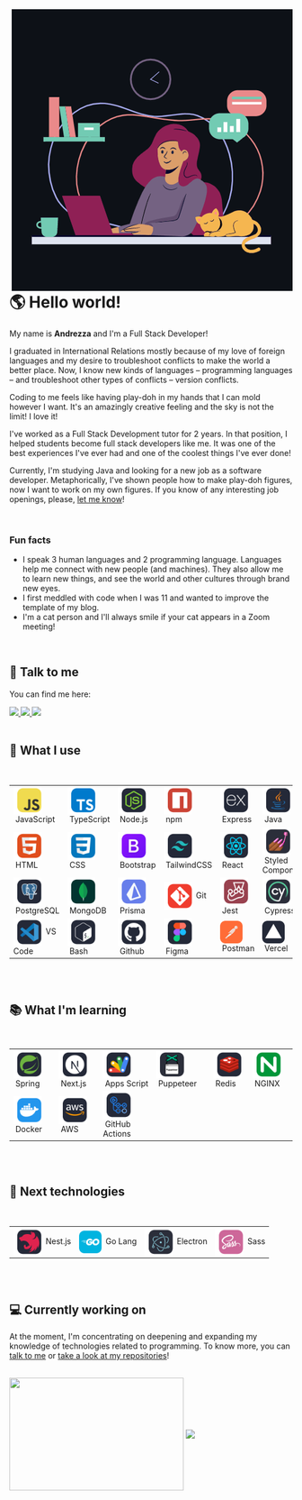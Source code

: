 <picture>
  <source media="(prefers-color-scheme: dark)" srcset="./assets/gif/profile_dark.gif">
  <source media="(prefers-color-scheme: light)" srcset="./assets/gif/profile_light.gif">
  <img 
    src="./assets/gif/profile_dark.gif" 
    alt="In the foreground, there is a smiling black girl with pink hair and a lylac blouse using a pink laptop. There is an orange cat sleeping to her left and a steaming green mug to her right. Above her there is a shelf with books and a box, a clock and two speech balloons. There's nothing written on the balloons, only an animated bar graph and 2 horizontal lines." 
    align="right" 
  />
</picture>

<h1> 🌎 Hello world!</h1>

My name is **Andrezza** and I'm a Full Stack Developer!

I graduated in International Relations mostly because of my love of foreign languages and my desire to troubleshoot conflicts to make the world a better place. Now, I know new kinds of languages – programming languages – and troubleshoot other types of conflicts – version conflicts.

Coding to me feels like having play-doh in my hands that I can mold however I want. It's an amazingly creative feeling and the sky is not the limit! I love it!

I've worked as a Full Stack Development tutor for 2 years. In that position, I helped students become full stack developers like me. It was one of the best experiences I've ever had and one of the coolest things I've ever done!

Currently, I'm studying Java and looking for a new job as a software developer. Metaphorically, I've shown people how to make play-doh figures, now I want to work on my own figures. If you know of any interesting job openings, please, <a href="#talk">let me know</a>!

<br />

<h3>Fun facts</h3>
<ul>
  <li>I speak 3 human languages and 2 programming language. Languages help me connect with new people (and machines). They also allow me to learn new things, and see the world and other cultures through brand new eyes.</li>
  <li>I first meddled with code when I was 11 and wanted to improve the template of my blog.</li>
  <li>I'm a cat person and I'll always smile if your cat appears in a Zoom meeting!</li>
</ul>
<br />

<h2 id="talk"> 💬 Talk to me</h2>
<div style="display: inline_block">
  <p>You can find me here:</p>
  <a href="https://www.linkedin.com/in/souza-andrezza/">
    <img src="https://img.shields.io/badge/LinkedIn-0077B5?style=for-the-badge&logo=linkedin&logoColor=white" />
  </a>
  <a href="mailto:72293497+andrezzasouza@users.noreply.github.com">
    <img src="https://img.shields.io/badge/Gmail-D14836?style=for-the-badge&logo=gmail&logoColor=white" />
  </a>
  <a href="https://stackoverflow.com/users/17289778/andrezza-souza">
    <img src="https://img.shields.io/badge/Stack_Overflow-FE7A16?style=for-the-badge&logo=stack-overflow&logoColor=white" />
  </a>
  <br />
  <br />
</div>

<h2>🧠 What I use</h2>
<br />
<table>
  <tbody>
    <tr>
      <td>
        <img align="center" title="Javascript" alt="Javascript" height="50" src="./assets/svg/javascript.svg" />
        &nbspJavaScript
      </td>
      <td>
        <img align="center" title="Typescript" alt="Typescript" height="50" src="./assets/svg/typescript.svg" />
        &nbspTypeScript
      </td>
      <td>
        <img align="center" title="Node.js" alt="Node.js" height="50" src="./assets/svg/node.svg" />
        &nbspNode.js
      </td>
      <td>
        <img align="center" title="npm" alt="npm" height="50" src="./assets/svg/npm.svg" />
        &nbspnpm
      </td>
      <td>
        <img align="center" title="Express.js" alt="Express.js" height="50" src="./assets/svg/express.svg" />
        &nbspExpress
      </td>
      <td>
        <img align="center" title="Java" alt="Java" height="50" src="./assets/svg/java.svg" />
        &nbspJava
      </td>
    </tr>
    <tr>
      <td>
        <img align="center" title="HTML" alt="HTML" height="50" src="./assets/svg/html.svg" />
        &nbspHTML
      </td>
      <td>
        <img align="center" title="CSS" alt="CSS" height="50" src="./assets/svg/css.svg" />
        &nbspCSS
      </td>
      <td>
        <img align="center" title="Bootstrap" alt="Bootstrap" height="50" src="./assets/svg/bootstrap.svg" />
        &nbspBootstrap
      </td>
      <td>
        <img align="center" title="TailwindCSS" alt="TailwindCSS" height="50" src="./assets/svg/tailwind-css.svg" />
        &nbspTailwindCSS
      </td>
      <td>
        <img align="center" title="React" alt="React" height="50" src="./assets/svg/react.svg" />
        &nbspReact
      </td>
      <td>
        <img align="center" title="Styled Components" alt="Styled Components" height="50" src="./assets/svg/styled-components.svg" />
        &nbspStyled Components
      </td>
    </tr>
    <tr>
      <td>
        <img align="center" title="PostgreSQL" alt="PostgreSQL" height="50" src="./assets/svg/postgresql.svg" />
        &nbspPostgreSQL
      </td>
      <td>
        <img align="center" title="MongoDB" alt="MongoDB" height="50" src="./assets/svg/mongo.svg" />
        &nbspMongoDB
      </td>
      <td>
        <img align="center" title="Prisma" alt="Prisma" height="50" src="./assets/svg/prisma.svg" />
        &nbspPrisma
      </td>
      <td>
        <img align="center" title="Git" alt="Git" height="50" src="./assets/svg/git.svg" />
        &nbspGit
      </td>
      <td>
        <img align="center" title="Jest" alt="Jest" height="50" src="./assets/svg/jest.svg" />
        &nbspJest
      </td>
      <td>
        <img align="center" title="Cypress" alt="Cypress" height="50" src="./assets/svg/cypress.svg" />
        &nbspCypress
      </td>
    </tr>
    <tr>
      <td>
        <img align="center" title="VS Code" alt="VS Code" height="50" src="./assets/svg/vs-code.svg" />
        &nbspVS Code
      </td>
      <td>
        <img align="center" title="Bash" alt="Bash" height="50" src="./assets/svg/bash.svg" />
        &nbspBash
      </td>
      <td>
        <img align="center" title="GitHub" alt="GitHub" height="50" src="./assets/svg/github.svg" />
        &nbspGithub
      </td>
      <td>
        <img align="center" title="Figma" alt="Figma" height="50" src="./assets/svg/figma.svg" />
        &nbspFigma
      </td>
      <td>
        <img align="center" title="Postman" alt="Postman" height="40" src="https://github.com/tandpfun/skill-icons/raw/main/icons/Postman.svg" />
        &nbspPostman
      </td>
      <td>
        <img align="center" title="Vercel" alt="Vercel" height="40" src="https://github.com/tandpfun/skill-icons/raw/main/icons/Vercel-Dark.svg" />
        &nbspVercel
      </td>
    </tr>
  </tbody>
</table>

<br />
<br />

<h2>📚 What I'm learning</h2>
<br />
<table style="width:100%">
  <tbody>
    <tr>
      <td>
        <img align="center" title="Spring" alt="Spring" height="50" src="./assets/svg/spring.svg" />
        &nbspSpring
      </td>
      <td>
        <img align="center" title="Next.js" alt="Next.js" height="50" src="./assets/svg/next.svg" />
        &nbspNext.js
      </td>
      <td>
        <img align="center" title="Apps Script" alt="Apps Script" height="50" src="./assets/svg/appsscript.svg" />
        &nbspApps Script
      </td>
      <td>
        <img align="center" title="Puppeteer" alt="Puppeteer" height="50" src="./assets/svg/puppeteer.svg" />
        &nbspPuppeteer
      </td>
      <td>
        <img align="center" title="Redis" alt="Redis" height="50" src="./assets/svg/redis.svg" />
        &nbspRedis
      </td>
      <td>
        <img align="center" title="NGINX" alt="NGINX" height="50" src="./assets/svg/nginx.svg" />
        &nbspNGINX
      </td>
    </tr>
    <tr>
      <td>
        <img align="center" title="Docker" alt="Docker" height="50" src="./assets/svg/docker.svg" />
        &nbspDocker
      </td>
      <td>
        <img align="center" title="AWS" alt="AWS" height="50" src="./assets/svg/aws.svg" />
        &nbspAWS
      </td>
      <td>
        <img align="center" title="Github Actions" alt="Github Actions" height="50" src="./assets/svg/github-actions.svg" />
        &nbspGitHub Actions
      </td>
    </tr>
  </tbody>
</table>

<br />
<br />

<h2>👀 Next technologies</h2>
<br />
<table>
  <tbody>
    <tr>
      <td>
        <img align="center" title="Nest.js" alt="Nest.js" height="50" src="./assets/svg/nestjs.svg" />
        &nbspNest.js
      </td>
      <td>
        <img align="center" title="Go Lang" alt="Go Lang" height="40" src="https://github.com/tandpfun/skill-icons/raw/main/icons/GoLang.svg" />
        &nbspGo Lang
      </td>
      <td>
        <img align="center" title="Electron" alt="Electron" height="50" src="./assets/svg/electron.svg" />
        &nbspElectron
      </td>
      <td>
        <img align="center" title="Sass" alt="Sass" height="50" src="./assets/svg/sass.svg" />
        &nbspSass
      </td>
    </tr>
  </tbody>
</table>

<br />
<br />

<h2>💻 Currently working on</h2>

At the moment, I'm concentrating on deepening and expanding my knowledge of technologies related to programming. To know more, you can <a href="#talk">talk to me</a> or <a href="https://github.com/andrezzasouza?tab=repositories">take a look at my repositories</a>!

<br />

<div>
  <a href="https://github.com/andrezzasouza#user-activity-overview" style="text-decoration: none !important; color: transparent; ">
    <img width="310" height="200" src="https://github-readme-stats.vercel.app/api?username=andrezzasouza&theme=panda&show_icons=true&hide_rank=true&include_all_commits=true&count_private=true&custom_title=Github%20Stats" align="center" />
  </a>
  <a href="https://wakatime.com/@andrezzasouza" style="text-decoration: none !important;">
    <img height="200" src="https://github-readme-stats.vercel.app/api/wakatime?username=andrezzasouza&theme=panda&langs_count=5" align="center" />
  </a>
</div>

[//]: # (Icons from https://github.com/tandpfun/skill-icons)

